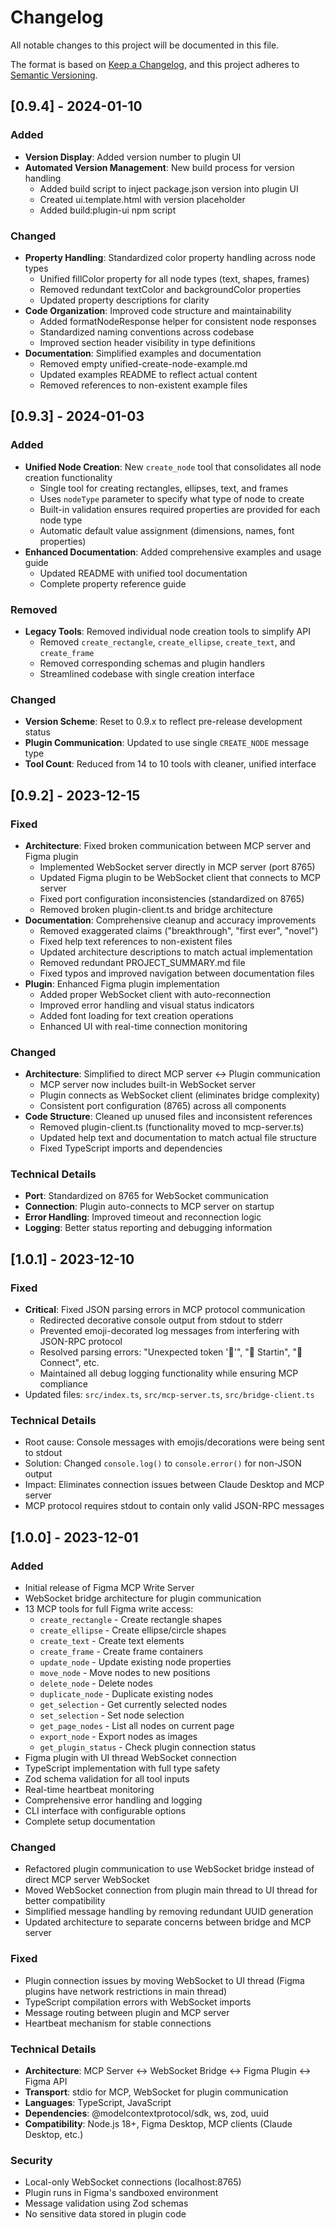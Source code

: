 # Changelog

All notable changes to this project will be documented in this file.

The format is based on [Keep a Changelog](https://keepachangelog.com/en/1.0.0/),
and this project adheres to [Semantic Versioning](https://semver.org/spec/v2.0.0.html).

## [0.9.4] - 2024-01-10

### Added
- **Version Display**: Added version number to plugin UI
- **Automated Version Management**: New build process for version handling
  - Added build script to inject package.json version into plugin UI
  - Created ui.template.html with version placeholder
  - Added build:plugin-ui npm script

### Changed
- **Property Handling**: Standardized color property handling across node types
  - Unified fillColor property for all node types (text, shapes, frames)
  - Removed redundant textColor and backgroundColor properties
  - Updated property descriptions for clarity
- **Code Organization**: Improved code structure and maintainability
  - Added formatNodeResponse helper for consistent node responses
  - Standardized naming conventions across codebase
  - Improved section header visibility in type definitions
- **Documentation**: Simplified examples and documentation
  - Removed empty unified-create-node-example.md
  - Updated examples README to reflect actual content
  - Removed references to non-existent example files

## [0.9.3] - 2024-01-03

### Added
- **Unified Node Creation**: New `create_node` tool that consolidates all node creation functionality
  - Single tool for creating rectangles, ellipses, text, and frames
  - Uses `nodeType` parameter to specify what type of node to create
  - Built-in validation ensures required properties are provided for each node type
  - Automatic default value assignment (dimensions, names, font properties)
- **Enhanced Documentation**: Added comprehensive examples and usage guide
  - Updated README with unified tool documentation
  - Complete property reference guide

### Removed
- **Legacy Tools**: Removed individual node creation tools to simplify API
  - Removed `create_rectangle`, `create_ellipse`, `create_text`, and `create_frame`
  - Removed corresponding schemas and plugin handlers
  - Streamlined codebase with single creation interface

### Changed
- **Version Scheme**: Reset to 0.9.x to reflect pre-release development status
- **Plugin Communication**: Updated to use single `CREATE_NODE` message type
- **Tool Count**: Reduced from 14 to 10 tools with cleaner, unified interface

## [0.9.2] - 2023-12-15

### Fixed
- **Architecture**: Fixed broken communication between MCP server and Figma plugin
  - Implemented WebSocket server directly in MCP server (port 8765)
  - Updated Figma plugin to be WebSocket client that connects to MCP server
  - Fixed port configuration inconsistencies (standardized on 8765)
  - Removed broken plugin-client.ts and bridge architecture
- **Documentation**: Comprehensive cleanup and accuracy improvements
  - Removed exaggerated claims ("breakthrough", "first ever", "novel")
  - Fixed help text references to non-existent files
  - Updated architecture descriptions to match actual implementation
  - Removed redundant PROJECT_SUMMARY.md file
  - Fixed typos and improved navigation between documentation files
- **Plugin**: Enhanced Figma plugin implementation
  - Added proper WebSocket client with auto-reconnection
  - Improved error handling and visual status indicators
  - Added font loading for text creation operations
  - Enhanced UI with real-time connection monitoring

### Changed
- **Architecture**: Simplified to direct MCP server ↔ Plugin communication
  - MCP server now includes built-in WebSocket server
  - Plugin connects as WebSocket client (eliminates bridge complexity)
  - Consistent port configuration (8765) across all components
- **Code Structure**: Cleaned up unused files and inconsistent references
  - Removed plugin-client.ts (functionality moved to mcp-server.ts)
  - Updated help text and documentation to match actual file structure
  - Fixed TypeScript imports and dependencies

### Technical Details
- **Port**: Standardized on 8765 for WebSocket communication
- **Connection**: Plugin auto-connects to MCP server on startup
- **Error Handling**: Improved timeout and reconnection logic
- **Logging**: Better status reporting and debugging information

## [1.0.1] - 2023-12-10

### Fixed
- **Critical**: Fixed JSON parsing errors in MCP protocol communication
  - Redirected decorative console output from stdout to stderr
  - Prevented emoji-decorated log messages from interfering with JSON-RPC protocol
  - Resolved parsing errors: "Unexpected token '🎨'", "🚀 Startin", "🔗 Connect", etc.
  - Maintained all debug logging functionality while ensuring MCP compliance
- Updated files: `src/index.ts`, `src/mcp-server.ts`, `src/bridge-client.ts`

### Technical Details
- Root cause: Console messages with emojis/decorations were being sent to stdout
- Solution: Changed `console.log()` to `console.error()` for non-JSON output
- Impact: Eliminates connection issues between Claude Desktop and MCP server
- MCP protocol requires stdout to contain only valid JSON-RPC messages

## [1.0.0] - 2023-12-01

### Added
- Initial release of Figma MCP Write Server
- WebSocket bridge architecture for plugin communication
- 13 MCP tools for full Figma write access:
  - `create_rectangle` - Create rectangle shapes
  - `create_ellipse` - Create ellipse/circle shapes  
  - `create_text` - Create text elements
  - `create_frame` - Create frame containers
  - `update_node` - Update existing node properties
  - `move_node` - Move nodes to new positions
  - `delete_node` - Delete nodes
  - `duplicate_node` - Duplicate existing nodes
  - `get_selection` - Get currently selected nodes
  - `set_selection` - Set node selection
  - `get_page_nodes` - List all nodes on current page
  - `export_node` - Export nodes as images
  - `get_plugin_status` - Check plugin connection status
- Figma plugin with UI thread WebSocket connection
- TypeScript implementation with full type safety
- Zod schema validation for all tool inputs
- Real-time heartbeat monitoring
- Comprehensive error handling and logging
- CLI interface with configurable options
- Complete setup documentation

### Changed
- Refactored plugin communication to use WebSocket bridge instead of direct MCP server WebSocket
- Moved WebSocket connection from plugin main thread to UI thread for better compatibility
- Simplified message handling by removing redundant UUID generation
- Updated architecture to separate concerns between bridge and MCP server

### Fixed
- Plugin connection issues by moving WebSocket to UI thread (Figma plugins have network restrictions in main thread)
- TypeScript compilation errors with WebSocket imports
- Message routing between plugin and MCP server
- Heartbeat mechanism for stable connections

### Technical Details
- **Architecture**: MCP Server ↔ WebSocket Bridge ↔ Figma Plugin ↔ Figma API
- **Transport**: stdio for MCP, WebSocket for plugin communication
- **Languages**: TypeScript, JavaScript
- **Dependencies**: @modelcontextprotocol/sdk, ws, zod, uuid
- **Compatibility**: Node.js 18+, Figma Desktop, MCP clients (Claude Desktop, etc.)

### Security
- Local-only WebSocket connections (localhost:8765)
- Plugin runs in Figma's sandboxed environment
- Message validation using Zod schemas
- No sensitive data stored in plugin code

